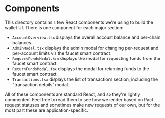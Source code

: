 # Components

This directory contains a few React components we're using to build the wallet UI. There is one component for each major section:

- `AccountOverview.tsx` displays the overall account balance and per-chain balances.
- `AdminModal.tsx` displays the admin modal for changing per-request and per-account limits via the faucet smart contract.
- `RequestFundsModal.tsx` displays the modal for requesting funds from the faucet smart contract.
- `ReturnFundsModal.tsx` displays the modal for returning funds to the faucet smart contract.
- `Transactions.tsx` displays the list of transactions section, including the "transaction details" modal.

All of these components are standard React, and so they're lightly commented. Feel free to read them to see how we render based on Pact request statuses and sometimes make new requests of our own, but for the most part these are application-specific.
